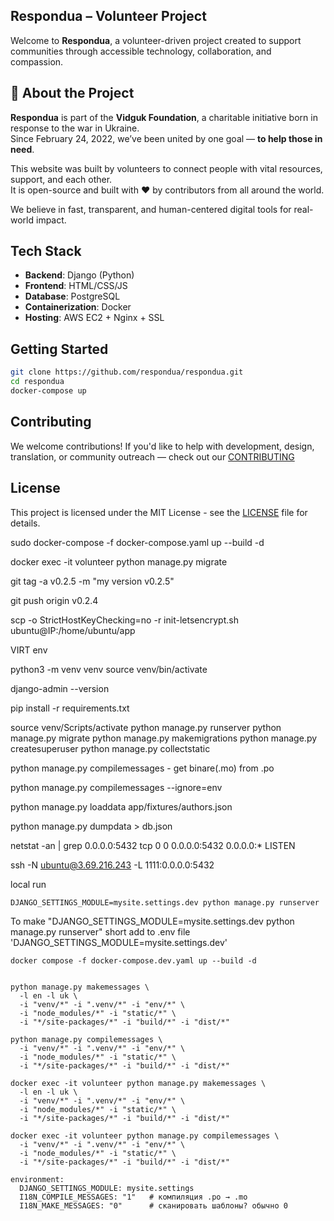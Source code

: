 ## Respondua – Volunteer Project

Welcome to **Respondua**, a volunteer-driven project created to support communities through accessible technology, collaboration, and compassion.

## 🫶 About the Project

**Respondua** is part of the **Vidguk Foundation**, a charitable initiative born in response to the war in Ukraine.  
Since February 24, 2022, we’ve been united by one goal — **to help those in need**.

This website was built by volunteers to connect people with vital resources, support, and each other.  
It is open-source and built with ❤️ by contributors from all around the world.

We believe in fast, transparent, and human-centered digital tools for real-world impact.

## Tech Stack

- **Backend**: Django (Python)
- **Frontend**: HTML/CSS/JS
- **Database**: PostgreSQL
- **Containerization**: Docker
- **Hosting**: AWS EC2 + Nginx + SSL

## Getting Started

```bash
git clone https://github.com/respondua/respondua.git
cd respondua
docker-compose up
```

## Contributing
We welcome contributions!
If you'd like to help with development, design, translation, or community outreach — check out our [CONTRIBUTING](./CONTRIBUTING.md)

## License
This project is licensed under the MIT License - see the [LICENSE](./LICENSE) file for details.


sudo docker-compose -f docker-compose.yaml up --build -d

docker exec -it volunteer python manage.py migrate

git tag -a v0.2.5 -m "my version v0.2.5"

git push origin v0.2.4

scp -o StrictHostKeyChecking=no -r init-letsencrypt.sh ubuntu@IP:/home/ubuntu/app

VIRT env

python3 -m venv venv
source venv/bin/activate

django-admin --version

pip install -r requirements.txt

source venv/Scripts/activate 
python manage.py runserver
python manage.py migrate
python manage.py makemigrations
python manage.py createsuperuser
python manage.py collectstatic

python manage.py compilemessages   - get binare(.mo) from .po

python manage.py compilemessages --ignore=env

python manage.py loaddata app/fixtures/authors.json

python manage.py dumpdata > db.json

netstat -an | grep 0.0.0.0:5432 tcp 0 0 0.0.0.0:5432 0.0.0.0:* LISTEN

ssh -N ubuntu@3.69.216.243 -L 1111:0.0.0.0:5432

local run

```shell
DJANGO_SETTINGS_MODULE=mysite.settings.dev python manage.py runserver
```



To make "DJANGO_SETTINGS_MODULE=mysite.settings.dev python manage.py runserver" short add to .env file 'DJANGO_SETTINGS_MODULE=mysite.settings.dev' 

```shell
docker compose -f docker-compose.dev.yaml up --build -d


python manage.py makemessages \
  -l en -l uk \
  -i "venv/*" -i ".venv/*" -i "env/*" \
  -i "node_modules/*" -i "static/*" \
  -i "*/site-packages/*" -i "build/*" -i "dist/*"

python manage.py compilemessages \
  -i "venv/*" -i ".venv/*" -i "env/*" \
  -i "node_modules/*" -i "static/*" \
  -i "*/site-packages/*" -i "build/*" -i "dist/*"

docker exec -it volunteer python manage.py makemessages \
  -l en -l uk \
  -i "venv/*" -i ".venv/*" -i "env/*" \
  -i "node_modules/*" -i "static/*" \
  -i "*/site-packages/*" -i "build/*" -i "dist/*"

docker exec -it volunteer python manage.py compilemessages \
  -i "venv/*" -i ".venv/*" -i "env/*" \
  -i "node_modules/*" -i "static/*" \
  -i "*/site-packages/*" -i "build/*" -i "dist/*"

environment:
  DJANGO_SETTINGS_MODULE: mysite.settings
  I18N_COMPILE_MESSAGES: "1"   # компиляция .po → .mo
  I18N_MAKE_MESSAGES: "0"      # сканировать шаблоны? обычно 0